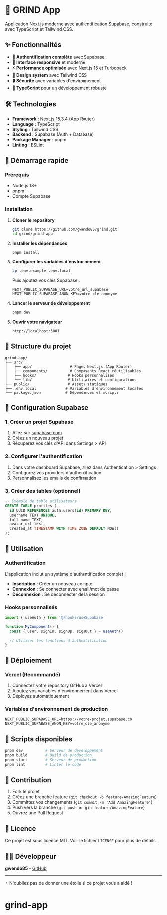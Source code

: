 # 🚀 GRIND App

Application Next.js moderne avec authentification Supabase, construite avec TypeScript et Tailwind CSS.

## ✨ Fonctionnalités

- **🔐 Authentification complète** avec Supabase
- **📱 Interface responsive** et moderne
- **⚡ Performance optimisée** avec Next.js 15 et Turbopack
- **🎨 Design system** avec Tailwind CSS
- **🔒 Sécurité** avec variables d'environnement
- **📝 TypeScript** pour un développement robuste

## 🛠️ Technologies

- **Framework** : Next.js 15.3.4 (App Router)
- **Language** : TypeScript
- **Styling** : Tailwind CSS
- **Backend** : Supabase (Auth + Database)
- **Package Manager** : pnpm
- **Linting** : ESLint

## 🚀 Démarrage rapide

### Prérequis

- Node.js 18+ 
- pnpm
- Compte Supabase

### Installation

1. **Cloner le repository**
   ```bash
   git clone https://github.com/gwendo85/grind.git
   cd grind/grind-app
   ```

2. **Installer les dépendances**
   ```bash
   pnpm install
   ```

3. **Configurer les variables d'environnement**
   ```bash
   cp .env.example .env.local
   ```
   
   Puis ajoutez vos clés Supabase :
   ```env
   NEXT_PUBLIC_SUPABASE_URL=votre_url_supabase
   NEXT_PUBLIC_SUPABASE_ANON_KEY=votre_cle_anonyme
   ```

4. **Lancer le serveur de développement**
   ```bash
   pnpm dev
   ```

5. **Ouvrir votre navigateur**
   ```
   http://localhost:3001
   ```

## 📁 Structure du projet

```
grind-app/
├── src/
│   ├── app/                 # Pages Next.js (App Router)
│   ├── components/          # Composants React réutilisables
│   ├── hooks/              # Hooks personnalisés
│   └── lib/                # Utilitaires et configurations
├── public/                 # Assets statiques
├── .env.local             # Variables d'environnement locales
└── package.json           # Dépendances et scripts
```

## 🔐 Configuration Supabase

### 1. Créer un projet Supabase

1. Allez sur [supabase.com](https://supabase.com)
2. Créez un nouveau projet
3. Récupérez vos clés d'API dans Settings > API

### 2. Configurer l'authentification

1. Dans votre dashboard Supabase, allez dans Authentication > Settings
2. Configurez vos providers d'authentification
3. Personnalisez les emails de confirmation

### 3. Créer des tables (optionnel)

```sql
-- Exemple de table utilisateurs
CREATE TABLE profiles (
  id UUID REFERENCES auth.users(id) PRIMARY KEY,
  username TEXT UNIQUE,
  full_name TEXT,
  avatar_url TEXT,
  created_at TIMESTAMP WITH TIME ZONE DEFAULT NOW()
);
```

## 🎯 Utilisation

### Authentification

L'application inclut un système d'authentification complet :

- **Inscription** : Créer un nouveau compte
- **Connexion** : Se connecter avec email/mot de passe
- **Déconnexion** : Se déconnecter de la session

### Hooks personnalisés

```typescript
import { useAuth } from '@/hooks/useSupabase'

function MyComponent() {
  const { user, signIn, signUp, signOut } = useAuth()
  
  // Utiliser les fonctions d'authentification
}
```

## 🚀 Déploiement

### Vercel (Recommandé)

1. Connectez votre repository GitHub à Vercel
2. Ajoutez vos variables d'environnement dans Vercel
3. Déployez automatiquement

### Variables d'environnement de production

```env
NEXT_PUBLIC_SUPABASE_URL=https://votre-projet.supabase.co
NEXT_PUBLIC_SUPABASE_ANON_KEY=votre_cle_anonyme
```

## 📝 Scripts disponibles

```bash
pnpm dev          # Serveur de développement
pnpm build        # Build de production
pnpm start        # Serveur de production
pnpm lint         # Linter le code
```

## 🤝 Contribution

1. Fork le projet
2. Créez une branche feature (`git checkout -b feature/AmazingFeature`)
3. Committez vos changements (`git commit -m 'Add AmazingFeature'`)
4. Push vers la branche (`git push origin feature/AmazingFeature`)
5. Ouvrez une Pull Request

## 📄 Licence

Ce projet est sous licence MIT. Voir le fichier `LICENSE` pour plus de détails.

## 👨‍💻 Développeur

**gwendo85** - [GitHub](https://github.com/gwendo85)

---

⭐ N'oubliez pas de donner une étoile si ce projet vous a aidé !
# grind-app
